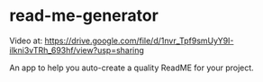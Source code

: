 # read-me-generator

Video at: https://drive.google.com/file/d/1nvr_Tpf9smUyY9I-ilkni3vTRh_693hf/view?usp=sharing


An app to help you auto-create a quality ReadME for your project.



